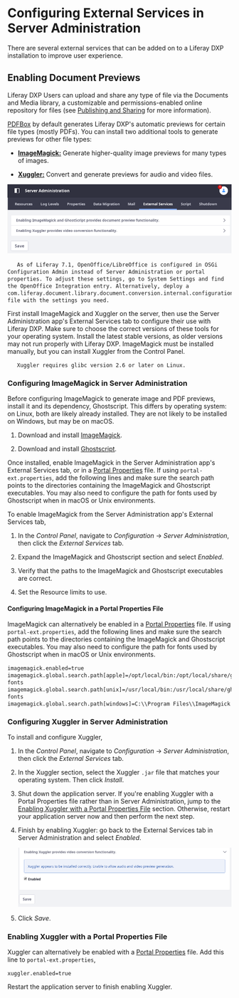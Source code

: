 # Configuring External Services in Server Administration

There are several external services that can be added on to a Liferay DXP installation to improve user experience.

## Enabling Document Previews

Liferay DXP Users can upload and share any type of file via the Documents and Media library, a customizable and permissions-enabled online repository for files (see [Publishing and Sharing](./../../content-authoring-and-management/documents-and-media/publishing-and-sharing/README.md) for more information).

[PDFBox](https://pdfbox.apache.org/) by default generates Liferay DXP's automatic previews for certain file types (mostly PDFs). You can install two additional tools to generate previews for other file types:

<!--
-   [**OpenOffice:**](https://www.openoffice.org/) or [**LibreOffice:**](https://www.libreoffice.org/)
    Convert and generate previews for many types of documents.
-->

* [**ImageMagick:**](https://www.imagemagick.org/script/index.php) Generate higher-quality image previews for many types of images.

* [**Xuggler:**](http://www.xuggle.com/xuggler/) Convert and generate previews for audio and video files.

![Enable ImageMagick, Ghostscript, and Xuggler from the External Services tab.](./configuring-external-services-in-server-administration/images/01.png)

```note::
   As of Liferay 7.1, OpenOffice/LibreOffice is configured in OSGi Configuration Admin instead of Server Administration or portal properties. To adjust these settings, go to System Settings and find the OpenOffice Integration entry. Alternatively, deploy a com.liferay.document.library.document.conversion.internal.configuration.OpenOfficeConfiguration.config file with the settings you need.
```

First install ImageMagick and Xuggler on the server, then use the Server Administration app's External Services tab to configure their use with Liferay DXP. Make sure to choose the correct versions of these tools for your operating system. Install the latest stable versions, as older versions may not run properly with Liferay DXP. ImageMagick must be installed manually, but you can install Xuggler from the Control Panel.

```tip:::
   Xuggler requires glibc version 2.6 or later on Linux.
```

### Configuring ImageMagick in Server Administration

Before configuring ImageMagick to generate image and PDF previews, install it and its dependency, Ghostscript. This differs by operating system: on Linux, both are likely already installed. They are not likely to be installed on Windows, but may be on macOS.

1. Download and install [ImageMagick](https://www.imagemagick.org/script/index.php).

1. Download and install [Ghostscript](https://www.ghostscript.com/).

Once installed, enable ImageMagick in the Server Administration app's External Services tab, or in a [Portal Properties](./../../installation-and-upgrades/reference/portal-properties.md) file. If using `portal-ext.properties`, add the following lines and make sure the search path points to the directories containing the ImageMagick and Ghostscript executables. You may also need to configure the path for fonts used by Ghostscript when in macOS or Unix environments.

To enable ImageMagick from the Server Administration app's External Services tab,

1. In the *Control Panel*, navigate to *Configuration* &rarr; *Server Administration*, then click the *External Services* tab.

1. Expand the ImageMagick and Ghostscript section and select *Enabled*.

1. Verify that the paths to the ImageMagick and Ghostscript executables are correct.

1. Set the Resource limits to use.

#### Configuring ImageMagick in a Portal Properties File

ImageMagick can alternatively be enabled in a [Portal Properties](./../../installation-and-upgrades/reference/portal-properties.md) file. If using `portal-ext.properties`, add the following lines and make sure the search path points to the directories containing the ImageMagick and Ghostscript executables. You may also need to configure the path for fonts used by Ghostscript when in macOS or Unix environments.

```properties
imagemagick.enabled=true
imagemagick.global.search.path[apple]=/opt/local/bin:/opt/local/share/ghostscript/fonts:/opt/local/share/fonts/urw-fonts
imagemagick.global.search.path[unix]=/usr/local/bin:/usr/local/share/ghostscript/fonts:/usr/local/share/fonts/urw-fonts
imagemagick.global.search.path[windows]=C:\\Program Files\\ImageMagick
```

### Configuring Xuggler in Server Administration

To install and configure Xuggler,

1. In the *Control Panel*, navigate to *Configuration* &rarr; *Server Administration*, then click the *External Services* tab.

1. In the Xuggler section, select the Xuggler `.jar` file that matches your operating system. Then click *Install*.

1. Shut down the application server. If you're enabling Xuggler with a Portal Properties file rather than in Server Administration, jump to the [Enabling Xuggler with a Portal Properties File](#enabling-xuggler-wtih-a-portal-properties-file) section. Otherwise, restart your application server now and then perform the next step.

1. Finish by enabling Xuggler: go back to the External Services tab in Server Administration and select *Enabled*.

   ![Once Xuggler is installed and Liferay DXP is restarted, the Enable check box appears.](./configuring-external-services-in-server-administration/images/02.png)

1. Click *Save*.

### Enabling Xuggler with a Portal Properties File

Xuggler can alternatively be enabled with a [Portal Properties](./../../installation-and-upgrades/reference/portal-properties.md) file. Add this line to `portal-ext.properties`,

```properties
xuggler.enabled=true
```

Restart the application server to finish enabling Xuggler.
